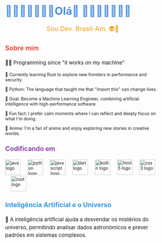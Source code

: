 
<h1 align="left" style="font-size: 2.5em; color: #4A90E2;"> 🌻🌻🌻🌻🌻🌻🌻Olá👋 🌻🌻🌻🌻🌻🌻🌻</h1>

###

<p align="center" style="font-size: 1.5em; color: #F39C12;">Sou Dev. Brasil-Am. 👽🌻</p>

###

<h2 align="left" style="color: #E74C3C;">Sobre mim</h2>

###

<p align="left" style="font-size: 1.2em; line-height: 1.5;">
👩‍💻 Programming since "it works on my machine"
  
🚀 Currently learning Rust to explore new frontiers in performance and security.

🐍 Python: The language that taught me that "import this" can change lives.

🎯 Goal: Become a Machine Learning Engineer, combining artificial intelligence with high-performance software.

🎲 Fun fact: I prefer calm moments where I can reflect and deeply focus on what I'm doing.

🎥 Anime: I'm a fan of anime and enjoy exploring new stories in creative worlds.
</p>

###

<h2 align="left" style="color: #8E44AD;">Codificando em</h2>

###

<div align="left">
  <img src="https://cdn.jsdelivr.net/gh/devicons/devicon/icons/java/java-original.svg" height="50" alt="java logo" />
  <img width="15" />
  <img src="https://cdn.simpleicons.org/python/3776AB" height="50" alt="python logo" />
  <img width="15" />
  <img src="https://cdn.simpleicons.org/javascript/F7DF1E" height="50" alt="javascript logo" />
  <img width="15" />
  <img src="https://cdn.simpleicons.org/dart/0175C2" height="50" alt="dart logo" />
  <img width="15" />
  <img src="https://cdn.simpleicons.org/kotlin/7F52FF" height="50" alt="kotlin logo" />
  <img width="15" />
  <img src="https://cdn.simpleicons.org/html5/E34F26" height="50" alt="html5 logo" />
  <img width="15" />
  <img src="https://cdn.jsdelivr.net/gh/devicons/devicon/icons/css3/css3-original.svg" height="50" alt="css3 logo" />
  <img width="15" />
  <img src="https://cdn.simpleicons.org/rust/000000" height="50" alt="rust logo" />
</div>

###

<h2 align="left" style="color: #3498DB;">Inteligência Artificial e o Universo</h2>

###

<p align="left" style="font-size: 1.2em; line-height: 1.5;">
    🌌 A inteligência artificial ajuda a desvendar os mistérios do universo, permitindo analisar dados astronômicos e prever padrões em sistemas complexos.
</p>


